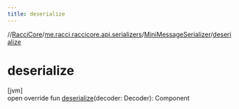 ```yaml
---
title: deserialize
---
```

//[RacciCore](../../../index.html)/[me.racci.raccicore.api.serializers](../index.html)/[MiniMessageSerializer](index.html)/[deserialize](deserialize.html)



# deserialize



[jvm]\
open override fun [deserialize](deserialize.html)(decoder: Decoder): Component




